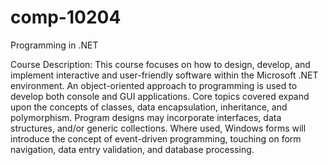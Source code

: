 # comp-10204
Programming in .NET

Course Description:
This course focuses on how to design, develop, and implement interactive and user-friendly software within the Microsoft .NET environment. An object-oriented approach to programming is used to develop both console and GUI applications. Core topics covered expand upon the concepts of classes, data encapsulation, inheritance, and polymorphism. Program designs may incorporate interfaces, data structures, and/or generic collections. Where used, Windows forms will introduce the concept of event-driven programming, touching on form navigation, data entry validation, and database processing.
